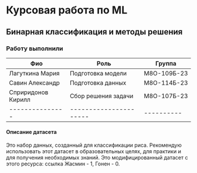 # Курсовая работа по ML
## Бинарная классификация и методы решения
### Работу выполнили
|Фио|Роль|Группа|
|---------------|----------------------|----------|
|Лагуткина Мария|Подготовка модели|М8О-109Б-23|
|Савин Александр|Подготовка данных|М8О-114Б-23|
|Сприридонов Кирилл|Сбор решения задачи|М8О-107Б-23|
|---------------|----------------------|----------|

#### Описание датасета
Это набор данных, созданный для классификации риса. Рекомендую использовать этот датасет в образовательных целях, для практики и для получения необходимых знаний. Это модифицированный датасет с этого ресурса: ссылка Жасмин - 1, Гонен - 0.
